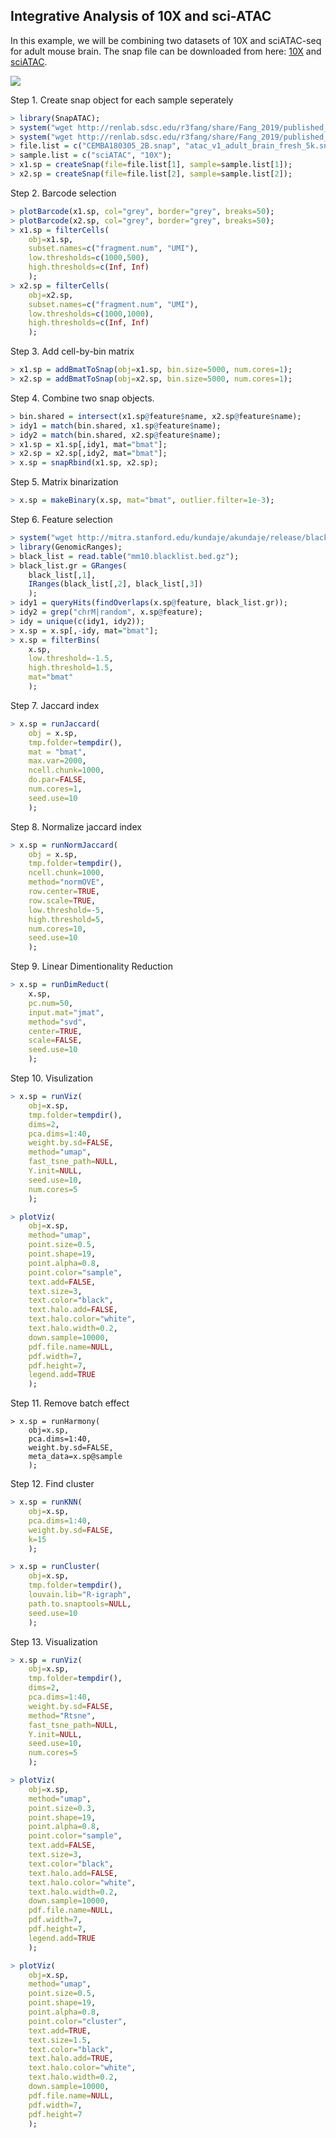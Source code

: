 ## Integrative Analysis of 10X and sci-ATAC

In this example, we will be combining two datasets of 10X and sciATAC-seq for adult mouse brain. The snap file can be downloaded from here: [10X](http://renlab.sdsc.edu/r3fang/share/Fang_2019/published_scATAC/atac_v1_adult_brain_fresh_5k_fastqs/atac_v1_adult_brain_fresh_5k.snap) and [sciATAC](http://renlab.sdsc.edu/r3fang/share/Fang_2019/published_scATAC/Fang_2019/CEMBA180305_2B.snap).

<img src="./10X_sci.png" />

Step 1. Create snap object for each sample seperately

```R
> library(SnapATAC);
> system("wget http://renlab.sdsc.edu/r3fang/share/Fang_2019/published_scATAC/atac_v1_adult_brain_fresh_5k_fastqs/atac_v1_adult_brain_fresh_5k.snap");
> system("wget http://renlab.sdsc.edu/r3fang/share/Fang_2019/published_scATAC/Fang_2019/CEMBA180305_2B.snap");
> file.list = c("CEMBA180305_2B.snap", "atac_v1_adult_brain_fresh_5k.snap");
> sample.list = c("sciATAC", "10X");
> x1.sp = createSnap(file=file.list[1], sample=sample.list[1]);
> x2.sp = createSnap(file=file.list[2], sample=sample.list[2]);
```

Step 2. Barcode selection

```R
> plotBarcode(x1.sp, col="grey", border="grey", breaks=50);    
> plotBarcode(x2.sp, col="grey", border="grey", breaks=50);    
> x1.sp = filterCells(
	obj=x1.sp, 
	subset.names=c("fragment.num", "UMI"),
	low.thresholds=c(1000,500),
	high.thresholds=c(Inf, Inf)
	);
> x2.sp = filterCells(
	obj=x2.sp, 
	subset.names=c("fragment.num", "UMI"),
	low.thresholds=c(1000,1000),
	high.thresholds=c(Inf, Inf)
	);
```

Step 3. Add cell-by-bin matrix

```R
> x1.sp = addBmatToSnap(obj=x1.sp, bin.size=5000, num.cores=1);
> x2.sp = addBmatToSnap(obj=x2.sp, bin.size=5000, num.cores=1);
```

Step 4. Combine two snap objects.

```R
> bin.shared = intersect(x1.sp@feature$name, x2.sp@feature$name);
> idy1 = match(bin.shared, x1.sp@feature$name);
> idy2 = match(bin.shared, x2.sp@feature$name);
> x1.sp = x1.sp[,idy1, mat="bmat"];
> x2.sp = x2.sp[,idy2, mat="bmat"];
> x.sp = snapRbind(x1.sp, x2.sp);
```

Step 5. Matrix binarization

```R
> x.sp = makeBinary(x.sp, mat="bmat", outlier.filter=1e-3);
```


Step 6. Feature selection

```R
> system("wget http://mitra.stanford.edu/kundaje/akundaje/release/blacklists/mm10-mouse/mm10.blacklist.bed.gz");
> library(GenomicRanges);
> black_list = read.table("mm10.blacklist.bed.gz");
> black_list.gr = GRanges(
	black_list[,1], 
	IRanges(black_list[,2], black_list[,3])
	);
> idy1 = queryHits(findOverlaps(x.sp@feature, black_list.gr));
> idy2 = grep("chrM|random", x.sp@feature);
> idy = unique(c(idy1, idy2));
> x.sp = x.sp[,-idy, mat="bmat"];
> x.sp = filterBins(
	x.sp,
	low.threshold=-1.5,
	high.threshold=1.5,
	mat="bmat"
	);
```

Step 7. Jaccard index

```R
> x.sp = runJaccard(
	obj = x.sp,
	tmp.folder=tempdir(),
	mat = "bmat",
	max.var=2000,
	ncell.chunk=1000,
	do.par=FALSE,
	num.cores=1,
	seed.use=10
	);
```

Step 8. Normalize jaccard index

```R
> x.sp = runNormJaccard(
	obj = x.sp,
	tmp.folder=tempdir(),
	ncell.chunk=1000,
	method="normOVE",
	row.center=TRUE,
	row.scale=TRUE,
	low.threshold=-5,
	high.threshold=5,
	num.cores=10,
	seed.use=10
	);
```

Step 9. Linear Dimentionality Reduction

```R
> x.sp = runDimReduct(
	x.sp,
	pc.num=50,
	input.mat="jmat",
	method="svd",
	center=TRUE,
	scale=FALSE,
	seed.use=10
	);
```

Step 10. Visulization

```R
> x.sp = runViz(
	obj=x.sp, 
	tmp.folder=tempdir(),
	dims=2,
	pca.dims=1:40, 
	weight.by.sd=FALSE,
	method="umap",
	fast_tsne_path=NULL,
	Y.init=NULL,
	seed.use=10,
	num.cores=5
	);

> plotViz(
	obj=x.sp, 
	method="umap", 
	point.size=0.5, 
	point.shape=19, 
	point.alpha=0.8, 
	point.color="sample", 
	text.add=FALSE,
	text.size=3,
	text.color="black",
	text.halo.add=FALSE,
	text.halo.color="white",
	text.halo.width=0.2,
	down.sample=10000,
	pdf.file.name=NULL,
	pdf.width=7, 
	pdf.height=7,
	legend.add=TRUE
	);
```

Step 11. Remove batch effect

```
> x.sp = runHarmony(
	obj=x.sp, 
	pca.dims=1:40, 
	weight.by.sd=FALSE,
	meta_data=x.sp@sample
	);

```

Step 12. Find cluster

```R
> x.sp = runKNN(
    obj=x.sp,
    pca.dims=1:40,
    weight.by.sd=FALSE,
    k=15
    );

> x.sp = runCluster(
	obj=x.sp,
	tmp.folder=tempdir(),
	louvain.lib="R-igraph",
	path.to.snaptools=NULL,
	seed.use=10
	);
```

Step 13. Visualization

```R
> x.sp = runViz(
	obj=x.sp, 
	tmp.folder=tempdir(),
	dims=2,
	pca.dims=1:40, 
	weight.by.sd=FALSE,
	method="Rtsne",
	fast_tsne_path=NULL,
	Y.init=NULL,
	seed.use=10,
	num.cores=5
	);

> plotViz(
	obj=x.sp, 
	method="umap", 
	point.size=0.3, 
	point.shape=19, 
	point.alpha=0.8, 
	point.color="sample", 
	text.add=FALSE,
	text.size=3,
	text.color="black",
	text.halo.add=FALSE,
	text.halo.color="white",
	text.halo.width=0.2,
	down.sample=10000,
	pdf.file.name=NULL,
	pdf.width=7, 
	pdf.height=7,
	legend.add=TRUE
	);

> plotViz(
	obj=x.sp, 
	method="umap", 
	point.size=0.5, 
	point.shape=19, 
	point.alpha=0.8, 
	point.color="cluster", 
	text.add=TRUE,
	text.size=1.5,
	text.color="black",
	text.halo.add=TRUE,
	text.halo.color="white",
	text.halo.width=0.2,
	down.sample=10000,
	pdf.file.name=NULL,
	pdf.width=7, 
	pdf.height=7
	);
```
